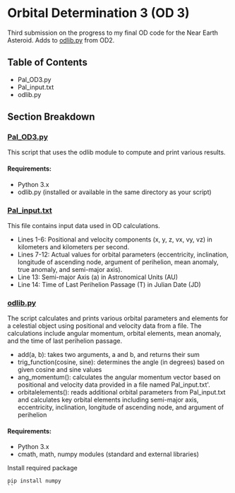 # Orbital Determination 3 (OD 3)
Third submission on the progress to my final OD code for the Near Earth Asteroid. Adds to [odlib.py](https://github.com/diipakshii/SSP/blob/main/OD2_submission/odlib.py) from OD2.

## Table of Contents
- Pal_OD3.py
- Pal_input.txt
- odlib.py

## Section Breakdown
### [Pal_OD3.py](https://github.com/diipakshii/SSP/blob/main/OD3_submission/Pal_OD3.py)
This script that uses the odlib module to compute and print various results.

#### Requirements:
- Python 3.x
- odlib.py (installed or available in the same directory as your script)

### [Pal_input.txt](https://github.com/diipakshii/SSP/blob/main/OD3_submission/Pal_input.txt)
This file contains input data used in OD calculations. 

- Lines 1-6: Positional and velocity components (x, y, z, vx, vy, vz) in kilometers and kilometers per second.
- Lines 7-12: Actual values for orbital parameters (eccentricity, inclination, longitude of ascending node, argument of perihelion, mean anomaly, true anomaly, and semi-major axis).
- Line 13: Semi-major Axis (a) in Astronomical Units (AU)
- Line 14: Time of Last Perihelion Passage (T) in Julian Date (JD)

### [odlib.py](https://github.com/diipakshii/SSP/blob/main/OD3_submission/odlib.py)
The script calculates and prints various orbital parameters and elements for a celestial object using positional and velocity data from a file. The calculations include angular momentum, orbital elements, mean anomaly, and the time of last perihelion passage.
- add(a, b): takes two arguments, a and b, and returns their sum
- trig_function(cosine, sine): determines the angle (in degrees) based on given cosine and sine values
- ang_momentum(): calculates the angular momentum vector based on positional and velocity data provided in a file named Pal_input.txt'.
- orbitalelements(): reads additional orbital parameters from Pal_input.txt and calculates key orbital elements including semi-major axis, eccentricity, inclination, longitude of ascending node, and argument of perihelion

#### Requirements:
- Python 3.x
- cmath, math, numpy modules (standard and external libraries)

Install required package
```
pip install numpy
``
